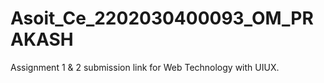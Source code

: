 # Asoit_Ce_2202030400093_OM_PRAKASH
Assignment 1 &amp; 2 submission link for Web Technology with UIUX.

